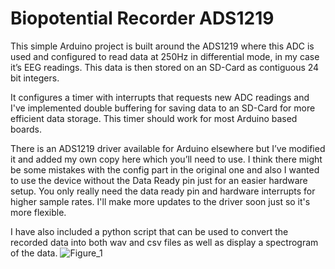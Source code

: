 # Biopotential Recorder ADS1219

This simple Arduino project is built around the ADS1219 where this ADC is used and configured to read data at 250Hz in differential mode, in my case it’s EEG readings. This data is then stored on an SD-Card as contiguous 24 bit integers.

It configures a timer with interrupts that requests new ADC readings and I've implemented double buffering for saving data to an SD-Card for more efficient data storage. This timer should work for most Arduino based boards.


There is an ADS1219 driver available for Arduino elsewhere but I’ve modified it and added my own copy here which you’ll need to use. I think there might be some mistakes with the config part in the original one and also I wanted to use the device without the Data Ready pin just for an easier hardware setup. You only really need the data ready pin and hardware interrupts for higher sample rates. I'll make more updates to the driver soon just so it's more flexible.

I have also included a python script that can be used to convert the recorded data into both wav and csv files as well as display a spectrogram of the data.
![Figure_1](https://github.com/jabituyaben/Biopotential-Recorder-ADS1219/assets/74158243/eb6d6d7b-5f0e-4e72-9f3b-c5a20f27f790)
